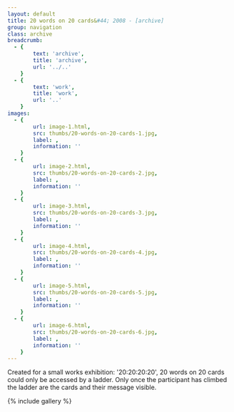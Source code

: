 ```yaml
---
layout: default
title: 20 words on 20 cards&#44; 2008 - [archive]
group: navigation
class: archive
breadcrumb:
  - {
  		text: 'archive',
  		title: 'archive',
  		url: '../..'
	}
  - {
  		text: 'work',
  		title: 'work',
  		url: '..'
	}
images:
  - {
		url: image-1.html, 
		src: thumbs/20-words-on-20-cards-1.jpg,
		label: ,
		information: ''
	}
  - {
		url: image-2.html, 
		src: thumbs/20-words-on-20-cards-2.jpg,
		label: ,
		information: ''
	}
  - {
		url: image-3.html, 
		src: thumbs/20-words-on-20-cards-3.jpg,
		label: ,
		information: ''
	}
  - {
		url: image-4.html, 
		src: thumbs/20-words-on-20-cards-4.jpg,
		label: ,
		information: ''
	}
  - {
		url: image-5.html, 
		src: thumbs/20-words-on-20-cards-5.jpg,
		label: ,
		information: ''
	}
  - {
		url: image-6.html, 
		src: thumbs/20-words-on-20-cards-6.jpg,
		label: ,
		information: ''
	}
---
```


Created for a small works exhibition: '20:20:20:20', 20 words on 20 cards could only be accessed by a ladder. Only once the participant has climbed the ladder are the cards and their message visible.

{% include gallery %}
